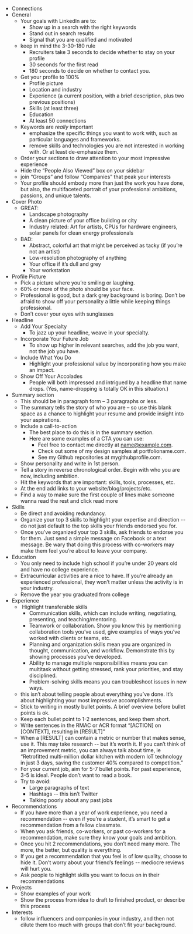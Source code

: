 - Connections
- General
    - Your goals with LinkedIn are to:
        - Show up in a search with the right keywords
        - Stand out in search results
        - Signal that you are qualified and motivated
    - keep in mind the 3-30-180 rule
        - Recruiters take 3 seconds to decide whether to stay on your profile
        - 30 seconds for the first read
        - 180 seconds to decide on whether to contact you.
    - Get your profile to 100%
        - Profile picture
        - Location and industry
        - Experience (a current position, with a brief description, plus two previous positions)
        - Skills (at least three)
        - Education
        - At least 50 connections
    - Keywords are _really_ important
        - emphasize the specific things you want to work with, such as particular languages and frameworks.
        - remove skills and technologies you are not interested in working with. Or at least de-emphasize them.
    - Order your sections to draw attention to your most impressive experience
    - Hide the “People Also Viewed” box on your sidebar
    - join “Groups” and follow “Companies” that peak your interests
    - Your profile should embody more than just the work you have done, but also, the multifaceted portrait of your professional ambitions, passions, and unique talents.
- Cover Photo
    - GREAT:
        - Landscape photography
        - A clean picture of your office building or city
        - Industry related: Art for artists, CPUs for hardware engineers, solar panels for clean energy professionals
    - BAD:
        - Abstract, colorful art that might be perceived as tacky (if you’re not an artist)
        - Low-resolution photography of anything
        - Your office if it’s dull and grey
        - Your workstation
- Profile Picture
    - Pick a picture where you’re smiling or laughing.
    - 60% or more of the photo should be your face.
    - Professional is good, but a dark grey background is boring. Don’t be afraid to show off your personality a little while keeping things professional.
    - Don’t cover your eyes with sunglasses
- Headline
    - Add Your Specialty
        - To jazz up your headline, weave in your specialty.
    - Incorporate Your Future Job
        - To show up higher in relevant searches, add the job you want, not the job you have.
    - Include What You Do
        - Highlight your professional value by incorporating how you make an impact. 
    - Show Off Your Accolades
        - People will both impressed and intrigued by a headline that name drops. (Yes, name-dropping is totally OK in this situation.)
- Summary section
    - This should be in paragraph form – 3 paragraphs or less.
    - The summary tells the story of who you are – so use this blank space as a chance to highlight your resume and provide insight into your aspirations.
    - Include a call-to-action
        - The best place to do this is in the summary section.
        - Here are some examples of a CTA you can use:
            - Feel free to contact me directly at name@example.com.
            - Check out some of my design samples at portfolioname.com.
            - See my Github repositories at mygithubprofile.com.
    - Show personality and write in 1st person.
    - Tell a story in reverse chronological order. Begin with who you are now, including ambition.
    - Hit the keywords that are important: skills, tools, processes, etc.
    - At the end add links to your website/blog/projects/etc.
    - Find a way to make sure the first couple of lines make someone wanna read the rest and click read more
- Skills
    - Be direct and avoiding redundancy.
    - Organize your top 3 skills to highlight your expertise and direction -- do not just default to the top skills your friends endorsed you for.
    - Once you’ve organized your top 3 skills, ask friends to endorse you for them. Just send a simple message on Facebook or a text message. Be wary that doing this process with co-workers may make them feel you’re about to leave your company.
- Education
    - You only need to include high school if you’re under 20 years old and have no college experience.
    - Extracurricular activities are a nice to have. If you’re already an experienced professional, they won’t matter unless the activity is in your industry.
    - Remove the year you graduated from college
- Experience
    -  Highlight transferable skills
        - Communication skills, which can include writing, negotiating, presenting, and teaching/mentoring.
        - Teamwork or collaboration. Show you know this by mentioning collaboration tools you’ve used, give examples of ways you’ve worked with clients or teams, etc.
        - Planning and organization skills mean you are organized in thought, communication, and workflow. Demonstrate this by showing processes you’ve developed.
        - Ability to manage multiple responsibilities means you can multitask without getting stressed, rank your priorities, and stay disciplined.
        - Problem-solving skills means you can troubleshoot issues in new ways.
    - this isn’t about telling people about everything you’ve done. It’s about highlighting your most impressive accomplishments.
    - Stick to writing in mostly bullet points. A brief overview before bullet points is ok.
    - Keep each bullet point to 1-2 sentences, and keep them short.
    - Write sentences in the RMAC or ACR format “[ACTION] on [CONTEXT], resulting in [RESULT]”
    - When a [RESULT] can contain a metric or number that makes sense, use it. This may take research -- but it’s worth it. If you can’t think of an improvement metric, you can always talk about time, ie “Retrofitted multi-million dollar kitchen with modern IoT technology in just 3 days, saving the customer 40% compared to competition.”
    - For your current job, aim for 5-7 bullet points. For past experience, 3-5 is ideal. People don’t want to read a book.
    - Try to avoid:
        - Large paragraphs of text
        - Hashtags -- this isn’t Twitter
        - Talking poorly about any past jobs
- Recommendations
    - If you have more than a year of work experience, you need a recommendation -- even if you’re a student, it’s smart to get a recommendation from a fellow classmate.
    - When you ask friends, co-workers, or past co-workers for a recommendation, make sure they know your goals and ambition.
    - Once you hit 2 recommendations, you don’t need many more. The more, the better, but quality is everything.
    - If you get a recommendation that you feel is of low quality, choose to hide it. Don’t worry about your friend’s feelings -- mediocre reviews will hurt you.
    - Ask people to highlight skills you want to focus on in their recommendations
- Projects
    - Show examples of your work
    - Show the process from idea to draft to finished product, or describe this process
- Interests
    - follow influencers and companies in your industry, and then not dilute them too much with groups that don’t fit your background.